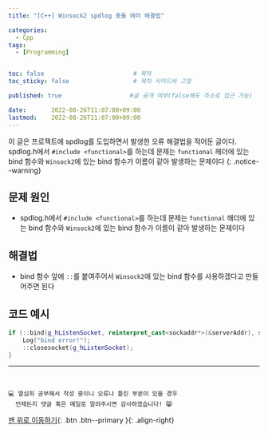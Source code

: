 ```yaml
---
title: "[C++] Winsock2 spdlog 충돌 에러 해결법"

categories:
  - Cpp
tags:
  - [Programming]


toc: false                         # 목차
toc_sticky: false                  # 목차 사이드바 고정

published: true                   #글 공개 여부(false해도 주소로 접근 가능)

date:       2022-08-26T11:07:00+09:00
lastmod:    2022-08-26T11:07:00+09:00
---
```


<!-- description : 25자에서 160자 사이 -->
이 글은 프로젝트에 spdlog를 도입하면서 발생한 오류 해결법을 적어둔 글이다.<br>
spdlog.h에서 `#include <functional>`를 하는데 문제는 `functional` 헤더에 있는 bind 함수와 `Winsock2`에 있는 bind 함수가 이름이 같아 발생하는 문제이다
{: .notice--warning}

## 문제 원인
- spdlog.h에서 `#include <functional>`를 하는데 문제는 `functional` 헤더에 있는 bind 함수와 `Winsock2`에 있는 bind 함수가 이름이 같아 발생하는 문제이다

## 해결법
- bind 함수 앞에 `::`를 붙여주어서 `Winsock2`에 있는 bind 함수를 사용하겠다고 만들어주면 된다

## 코드 예시

```cpp
if (::bind(g_hListenSocket, reinterpret_cast<sockaddr*>(&serverAddr), sizeof(serverAddr)) == SOCKET_ERROR) {
	Log("bind error!");
	::closesocket(g_hListenSocket);
}
```

***
<br>

    💻 열심히 공부해서 작성 중이니 오류나 틀린 부분이 있을 경우 
      언제든지 댓글 혹은 메일로 알려주시면 감사하겠습니다! 😸


[맨 위로 이동하기](#){: .btn .btn--primary }{: .align-right}